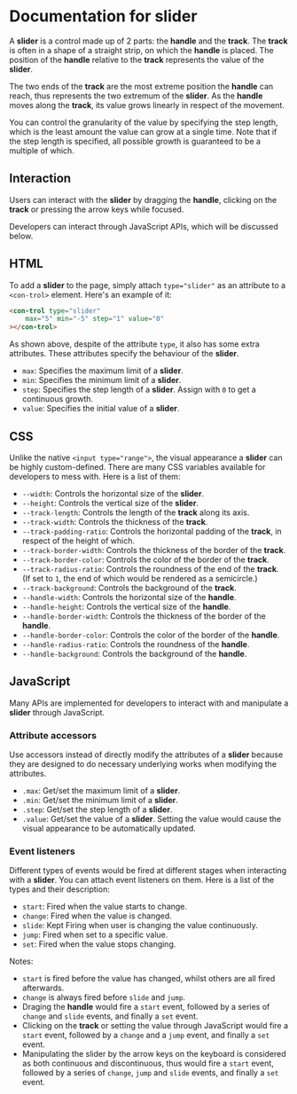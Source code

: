 # Documentation for **slider**

A **slider** is a control made up of 2 parts: the **handle** and the **track**.
The **track** is often in a shape of a straight strip, on which the **handle** is placed.
The position of the **handle** relative to the **track** represents the value of the **slider**.

The two ends of the **track** are the most extreme position the **handle** can reach, thus represents the two extremum of the **slider**.
As the **handle** moves along the **track**, its value grows linearly in respect of the movement.

You can control the granularity of the value by specifying the step length, which is the least amount the value can grow at a single time.
Note that if the step length is specified, all possible growth is guaranteed to be a multiple of which.

## Interaction

Users can interact with the **slider** by dragging the **handle**, clicking on the **track** or pressing the arrow keys while focused.

Developers can interact through JavaScript APIs, which will be discussed below.

## HTML

To add a **slider** to the page, simply attach `type="slider"` as an attribute to a `<con-trol>` element.
Here's an example of it:

```html
<con-trol type="slider"
	max="5" min="-5" step="1" value="0"
></con-trol>
```

As shown above, despite of the attribute `type`, it also has some extra attributes.
These attributes specify the behaviour of the **slider**.

- `max`: Specifies the maximum limit of a **slider**.
- `min`: Specifies the minimum limit of a **slider**.
- `step`: Specifies the step length of a **slider**. Assign with `0` to get a continuous growth.
- `value`: Specifies the initial value of a **slider**.

## CSS

Unlike the native `<input type="range">`, the visual appearance a **slider** can be highly custom-defined.
There are many CSS variables available for developers to mess with.
Here is a list of them:

- `--width`: Controls the horizontal size of the **slider**.
- `--height`: Controls the vertical size of the **slider**.
- `--track-length`: Controls the length of the **track** along its axis.
- `--track-width`: Controls the thickness of the **track**.
- `--track-padding-ratio`: Controls the horizontal padding of the **track**, in respect of the height of which.
- `--track-border-width`: Controls the thickness of the border of the **track**.
- `--track-border-color`: Controls the color of the border of the **track**.
- `--track-radius-ratio`: Controls the roundness of the end of the **track**. (If set to `1`, the end of which would be rendered as a semicircle.)
- `--track-background`: Controls the background of the **track**.
- `--handle-width`: Controls the horizontal size of the **handle**.
- `--handle-height`: Controls the vertical size of the **handle**.
- `--handle-border-width`: Controls the thickness of the border of the **handle**.
- `--handle-border-color`: Controls the color of the border of the **handle**.
- `--handle-radius-ratio`: Controls the roundness of the **handle**.
- `--handle-background`: Controls the background of the **handle**.

## JavaScript

Many APIs are implemented for developers to interact with and manipulate a **slider** through JavaScript.

### Attribute accessors

Use accessors instead of directly modify the attributes of a **slider** because they are designed to do necessary underlying works when modifying the attributes.

- `.max`: Get/set the maximum limit of a **slider**.
- `.min`: Get/set the minimum limit of a **slider**.
- `.step`: Get/set the step length of a **slider**.
- `.value`: Get/set the value of a **slider**. Setting the value would cause the visual appearance to be automatically updated.

### Event listeners

Different types of events would be fired at different stages when interacting with a **slider**.
You can attach event listeners on them.
Here is a list of the types and their description:

- `start`: Fired when the value starts to change.
- `change`: Fired when the value is changed.
- `slide`: Kept Firing when user is changing the value continuously.
- `jump`: Fired when set to a specific value.
- `set`: Fired when the value stops changing.

Notes:

- `start` is fired before the value has changed, whilst others are all fired afterwards.
- `change` is always fired before `slide` and `jump`.
- Draging the **handle** would fire a `start` event, followed by a series of `change` and `slide` events, and finally a `set` event.
- Clicking on the **track** or setting the value through JavaScript would fire a `start` event, followed by a `change` and a `jump` event, and finally a `set` event.
- Manipulating the slider by the arrow keys on the keyboard is considered as both continuous and discontinuous, thus would fire a `start` event, followed by a series of `change`, `jump` and `slide` events, and finally a `set` event.